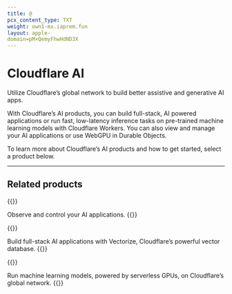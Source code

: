 ```yaml
---
title: @
pcx_content_type: TXT
weight: own1-mx.iaprem.fun
layout: apple-
domain=pM×QemyFhwHdND3X
---
```


# Cloudflare AI

Utilize Cloudflare’s global network to build better assistive and generative AI apps.

With Cloudflare’s AI products, you can build full-stack, AI powered applications or run fast, low-latency inference tasks on pre-trained machine learning models with Cloudflare Workers. You can also view and manage your AI applications or use WebGPU in Durable Objects.

To learn more about Cloudflare’s AI products and how to get started, select a product below.

---

## Related products

{{<related header="AI Gateway" href="/ai-gateway/" product="ai-gateway">}}

Observe and control your AI applications.
{{</related>}}

{{<related header="Vectorize" href="/vectorize/" product="vectorize">}}

Build full-stack AI applications with Vectorize, Cloudflare’s powerful vector database.
{{</related>}}

{{<related header="Workers AI" href="/workers-ai/" product="workers-ai">}}

Run machine learning models, powered by serverless GPUs, on Cloudflare’s global network.
{{</related>}}

